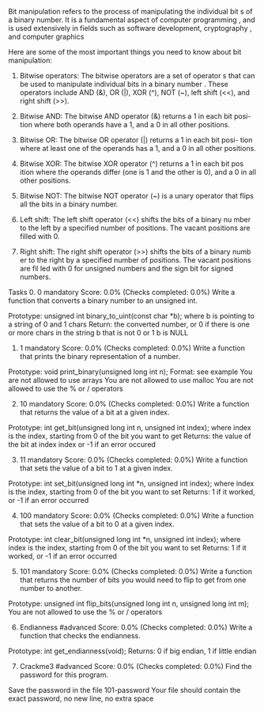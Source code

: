 Bit manipulation refers to the process of manipulating the individual bit
s of a binary number. It is a fundamental aspect of computer programming
, and is used extensively in fields such as software development, cryptography
, and computer graphics

Here are some of the most important things you need to know about bit manipulation:

1. Bitwise operators: The bitwise operators are a set of operator
s that can be used to manipulate individual bits in a binary number
. These operators include AND (&), OR (|), XOR (^), NOT (~), left shift (<<), and right shift (>>).

2. Bitwise AND: The bitwise AND operator (&) returns a 1 in each bit posi-
tion where both operands have a 1, and a 0 in all other positions.

3. Bitwise OR: The bitwise OR operator (|) returns a 1 in each bit posi-
tion where at least one of the operands has a 1, and a 0 in all other positions.

4. Bitwise XOR: The bitwise XOR operator (^) returns a 1 in each bit pos
ition where the operands differ (one is 1 and the other is 0), and a 0 in all other positions.

5. Bitwise NOT: The bitwise NOT operator (~) is a unary operator that flips all the bits in a binary number.

6. Left shift: The left shift operator (<<) shifts the bits of a binary nu
mber to the left by a specified number of positions. The vacant positions are filled with 0.

7. Right shift: The right shift operator (>>) shifts the bits of a binary numb
er to the right by a specified number of positions. The vacant positions are fil
led with 0 for unsigned numbers and the sign bit for signed numbers.

Tasks
0. 0
mandatory
Score: 0.0% (Checks completed: 0.0%)
Write a function that converts a binary number to an unsigned int.

Prototype: unsigned int binary_to_uint(const char *b);
where b is pointing to a string of 0 and 1 chars
Return: the converted number, or 0 if
there is one or more chars in the string b that is not 0 or 1
b is NULL

1. 1
mandatory
Score: 0.0% (Checks completed: 0.0%)
Write a function that prints the binary representation of a number.

Prototype: void print_binary(unsigned long int n);
Format: see example
You are not allowed to use arrays
You are not allowed to use malloc
You are not allowed to use the % or / operators

2. 10
mandatory
Score: 0.0% (Checks completed: 0.0%)
Write a function that returns the value of a bit at a given index.

Prototype: int get_bit(unsigned long int n, unsigned int index);
where index is the index, starting from 0 of the bit you want to get
Returns: the value of the bit at index index or -1 if an error occured

3. 11
mandatory
Score: 0.0% (Checks completed: 0.0%)
Write a function that sets the value of a bit to 1 at a given index.

Prototype: int set_bit(unsigned long int *n, unsigned int index);
where index is the index, starting from 0 of the bit you want to set
Returns: 1 if it worked, or -1 if an error occurred

4. 100
mandatory
Score: 0.0% (Checks completed: 0.0%)
Write a function that sets the value of a bit to 0 at a given index.

Prototype: int clear_bit(unsigned long int *n, unsigned int index);
where index is the index, starting from 0 of the bit you want to set
Returns: 1 if it worked, or -1 if an error occurred

5. 101
mandatory
Score: 0.0% (Checks completed: 0.0%)
Write a function that returns the number of bits you would need to flip to get from one number to another.

Prototype: unsigned int flip_bits(unsigned long int n, unsigned long int m);
You are not allowed to use the % or / operators

6. Endianness
#advanced
Score: 0.0% (Checks completed: 0.0%)
Write a function that checks the endianness.

Prototype: int get_endianness(void);
Returns: 0 if big endian, 1 if little endian

7. Crackme3
#advanced
Score: 0.0% (Checks completed: 0.0%)
Find the password for this program.

Save the password in the file 101-password
Your file should contain the exact password, no new line, no extra space
